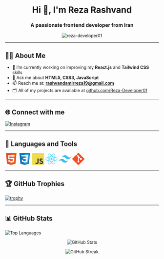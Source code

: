 <h1 align="center">Hi 👋, I'm Reza Rashvand</h1>
<h3 align="center">A passionate frontend developer from Iran</h3>

<p align="center">
  <img src="https://komarev.com/ghpvc/?username=reza-developer01&label=Profile%20views&color=0e75b6&style=flat" alt="reza-developer01" />
</p>

---

## 👨‍💻 About Me

- 🔭 I’m currently working on improving my **React.js** and **Tailwind CSS** skills  
- 💬 Ask me about **HTML5, CSS3, JavaScript**  
- 📫 Reach me at: **rashvandamirreza19@gmail.com**  
- 🗂️ All of my projects are available at [github.com/Reza-Developer01](https://github.com/Reza-Developer01)

---

## 🌐 Connect with me

[![Instagram](https://img.shields.io/badge/-Instagram-E4405F?style=flat&logo=instagram&logoColor=white)](https://instagram.com/amirreza_rashvand_developer)

---

## 🧰 Languages and Tools

<p align="left">
  <img src="https://raw.githubusercontent.com/devicons/devicon/master/icons/html5/html5-original.svg" alt="HTML" width="40" height="40"/>
  <img src="https://raw.githubusercontent.com/devicons/devicon/master/icons/css3/css3-original.svg" alt="CSS" width="40" height="40"/>
  <img src="https://raw.githubusercontent.com/devicons/devicon/master/icons/javascript/javascript-original.svg" alt="JavaScript" width="40" height="40"/>
  <img src="https://raw.githubusercontent.com/devicons/devicon/master/icons/react/react-original.svg" alt="React" width="40" height="40"/>
  <img src="https://raw.githubusercontent.com/devicons/devicon/master/icons/tailwindcss/tailwindcss-plain.svg" alt="Tailwind CSS" width="40" height="40"/>
  <img src="https://raw.githubusercontent.com/devicons/devicon/master/icons/git/git-original.svg" alt="Git" width="40" height="40"/>
</p>

---

## 🏆 GitHub Trophies

[![trophy](https://github-profile-trophy.vercel.app/?username=reza-developer01&theme=radical)](https://github.com/ryo-ma/github-profile-trophy)

---

## 📊 GitHub Stats

<p align="left">
  <img src="https://github-readme-stats.vercel.app/api/top-langs?username=reza-developer01&show_icons=true&locale=en&layout=compact&theme=tokyonight" alt="Top Languages" />
</p>

<p align="center">
  <img src="https://github-readme-stats.vercel.app/api?username=reza-developer01&show_icons=true&locale=en&theme=tokyonight" alt="GitHub Stats" />
</p>

<p align="center">
  <img src="https://github-readme-streak-stats.herokuapp.com/?user=reza-developer01&theme=tokyonight" alt="GitHub Streak" />
</p>
